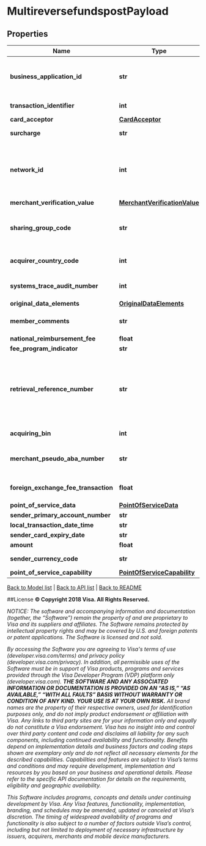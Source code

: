 # MultireversefundspostPayload

## Properties
Name | Type | Description | Notes
------------ | ------------- | ------------- | -------------
**business_application_id** | **str** | Identifies the programs&#39; business application type for VisaNet transaction processing&lt;br&gt;&lt;br&gt;For Money Transfer, AA applies to transactions where the sender and recipient are the same person and PP applies to transactions where the sender and recipient are not the same person.&lt;br&gt;&lt;br&gt;Refer to &lt;a href&#x3D;\&quot;/request_response_codes#business_application_identifier\&quot;&gt;businessApplicationId&lt;/a&gt; codes | 
**transaction_identifier** | **int** | The VisaNet reference number for the transaction. You must use the transactionId from the initial AFT in this field. | 
**card_acceptor** | [**CardAcceptor**](CardAcceptor.md) |  | 
**surcharge** | **str** | When present, this field contains the sender&#39;s surcharge as assessed by the originator. Values in this field must be in the same currency and format as defined in the amount field. | [optional] 
**network_id** | **int** | This contains a code that specifies the network to be used for transmission of the message and determines the program rules that apply to the transaction.&lt;br&gt;&lt;br&gt;Refer to &lt;a href&#x3D;\&quot;/request_response_codes#network_id_and_sharing_group_code\&quot;&gt;Network ID&lt;/a&gt;&lt;br&gt;&lt;br&gt;&lt;b&gt;Note:&lt;/b&gt;&lt;br&gt;For ReverseFundsTransactions(AFTR) and MultiReverseFundsTransactions (MULTIAFTR) originators must populate the networkId returned in the original PullFundsTransactions(AFT) and  MultiPullFundsTransactions (MULTIAFT) response.&lt;br&gt; Supported only in US for domestic transactions. | [optional] 
**merchant_verification_value** | [**MerchantVerificationValue**](MerchantVerificationValue.md) |  | [optional] 
**sharing_group_code** | **str** | This field is optionally used by Push Payments Gateway participants (merchants and acquirers) to specify the network access priority.&lt;br&gt;&lt;br&gt;Refer to &lt;a href&#x3D;\&quot;/request_response_codes#network_id_and_sharing_group_code\&quot;&gt;Sharing Group Code&lt;/a&gt;&lt;br&gt;&lt;br&gt;&lt;b&gt;Note:&lt;/b&gt;&lt;br&gt;Supported only in US for domestic transactions involving Push Payments Gateway Service. | [optional] 
**acquirer_country_code** | **int** | Use a 3-digit numeric country code for the country where the Visa Direct solution is registered. This must match the information provided during program enrollment.&lt;br&gt;&lt;br&gt;Refer to &lt;a href&#x3D;\&quot;/request_response_codes#iso_country_and_currency_codes\&quot;&gt;ISO Codes&lt;/a&gt; | 
**systems_trace_audit_number** | **int** | A unique value should be used for each API method where this is required. however, when passing the Account Funding Transaction Reversal (AFTR) method, this value must match the systemsTraceAuditNumber previously passed with the AFT method for the current transaction. | 
**original_data_elements** | [**OriginalDataElements**](OriginalDataElements.md) |  | 
**member_comments** | **str** | This field can be optionally used to send and receive comments by service providers. Issuers can optionally include new text in this field in the response. If the issuer does not include this field, Visa will inject the value from the request in the response and send it back to the service provider. | [optional] 
**national_reimbursement_fee** | **float** | When present, this field contains the IRF fees. | [optional] 
**fee_program_indicator** | **str** | If present, a valid value is required. Spaces or special characters are not allowed. | [optional] 
**retrieval_reference_number** | **str** | A value used to tie together service calls related to a single financial transaction. When passing Account Funding Transaction (AFT) and Original Credit Transaction (OCT) methods, this value must differ between the two methods. When passing the Account Funding Transaction Reversal (AFTR) method, this value must match the retrievalReferenceNumber previously passed with the AFT method for this transaction.&lt;br&gt;&lt;br&gt;Recommended Format: ydddhhnnnnnn&lt;br&gt;&lt;br&gt;The first fours digits must be a valid yddd date in the Julian date format, where the first digit &#x3D; 0-9 (last digit of current year) and the next three digits &#x3D; 001-366 (number of the day in the year).&lt;br&gt;&lt;br&gt;hh can be the two digit hour in a 24 hour clock (00-23) during which the transaction is performed.&lt;br&gt;&lt;br&gt;nnnnnn can be the systemsTraceAuditNumber or any 6 digit number. | 
**acquiring_bin** | **int** | The Bank Identification Number (BIN) under which your Visa Direct is registered. This must match the information provided during enrollment. | 
**merchant_pseudo_aba_number** | **str** | This is a number that uniquely identifies the originator when they sign up to send Push Payment Gateway transactions. On enrollment, an originator will get a single pseudo-value that is assigned by Visa. The other networks will assign their own unique values for the originator.&lt;br&gt;&lt;br&gt;&lt;b&gt;Note:&lt;/b&gt;&lt;br&gt;Supported only in US for domestic transactions involving Push Payments Gateway Service. | [optional] 
**foreign_exchange_fee_transaction** | **float** | When present, this field contains the sender&#39;s foreign exchange markup fee (markup above the wholesale or VisaNet exchange rate as assessed by the originator. Values in this field must be in the same currency and format as defined in the amount field. | [optional] 
**point_of_service_data** | [**PointOfServiceData**](PointOfServiceData.md) |  | [optional] 
**sender_primary_account_number** | **str** | The primary account number of the sender&#39;s account. | 
**local_transaction_date_time** | **str** |  | 
**sender_card_expiry_date** | **str** | The expiration date for the sender&#39;s Visa account number in senderPrimaryAccountNumber. | [optional] 
**amount** | **float** | The total amount to be sent to the recipient | 
**sender_currency_code** | **str** | Use a 3-character alpha currency code for currency of the sender.&lt;br&gt;&lt;br&gt;Refer to &lt;a href&#x3D;\&quot;/request_response_codes#iso_country_and_currency_codes\&quot;&gt;ISO Codes&lt;/a&gt; | 
**point_of_service_capability** | [**PointOfServiceCapability**](PointOfServiceCapability.md) |  | [optional] 

[Back to Model list](../README.md#documentation-for-models)   |   [Back to API list](../README.md#documentation-for-api-endpoints)   |   [Back to README](../README.md)



##License
**© Copyright 2018 Visa. All Rights Reserved.**

*NOTICE: The software and accompanying information and documentation (together, the “Software”) remain the property of
and are proprietary to Visa and its suppliers and affiliates. The Software remains protected by intellectual property
rights and may be covered by U.S. and foreign patents or patent applications. The Software is licensed and not sold.*

*By accessing the Software you are agreeing to Visa's terms of use (developer.visa.com/terms) and privacy policy (developer.visa.com/privacy).
In addition, all permissible uses of the Software must be in support of Visa products, programs and services provided
through the Visa Developer Program (VDP) platform only (developer.visa.com). **THE SOFTWARE AND ANY ASSOCIATED
INFORMATION OR DOCUMENTATION IS PROVIDED ON AN “AS IS,” “AS AVAILABLE,” “WITH ALL FAULTS” BASIS WITHOUT WARRANTY OR
CONDITION OF ANY KIND. YOUR USE IS AT YOUR OWN RISK.** All brand names are the property of their respective owners, used for identification purposes only, and do not imply
product endorsement or affiliation with Visa. Any links to third party sites are for your information only and equally
do not constitute a Visa endorsement. Visa has no insight into and control over third party content and code and disclaims
all liability for any such components, including continued availability and functionality. Benefits depend on implementation
details and business factors and coding steps shown are exemplary only and do not reflect all necessary elements for the
described capabilities. Capabilities and features are subject to Visa’s terms and conditions and may require development,
implementation and resources by you based on your business and operational details. Please refer to the specific
API documentation for details on the requirements, eligibility and geographic availability.*

*This Software includes programs, concepts and details under continuing development by Visa. Any Visa features,
functionality, implementation, branding, and schedules may be amended, updated or canceled at Visa’s discretion.
The timing of widespread availability of programs and functionality is also subject to a number of factors outside Visa’s control,
including but not limited to deployment of necessary infrastructure by issuers, acquirers, merchants and mobile device manufacturers.*